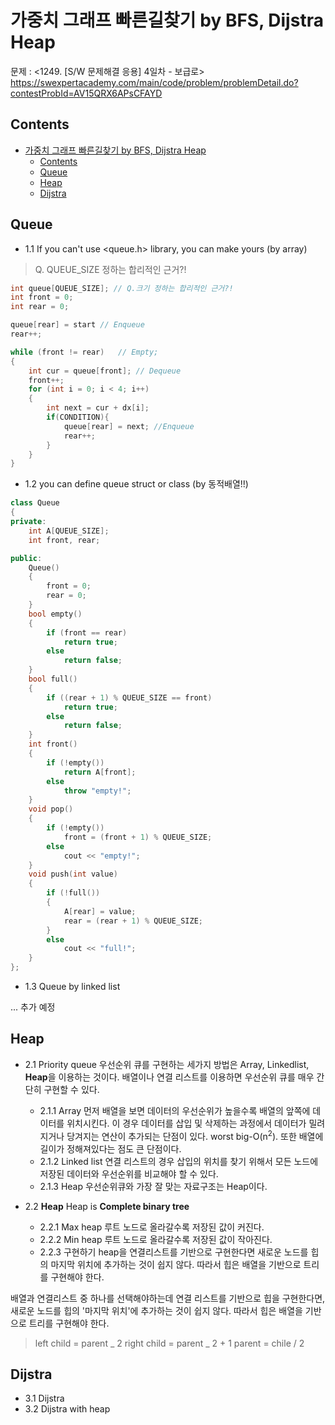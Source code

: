 # 가중치 그래프 빠른길찾기 by BFS, Dijstra Heap

문제 : <1249. [S/W 문제해결 응용] 4일차 - 보급로> <br/>
<https://swexpertacademy.com/main/code/problem/problemDetail.do?contestProbId=AV15QRX6APsCFAYD>

## Contents

- [가중치 그래프 빠른길찾기 by BFS, Dijstra Heap](#%ea%b0%80%ec%a4%91%ec%b9%98-%ea%b7%b8%eb%9e%98%ed%94%84-%eb%b9%a0%eb%a5%b8%ea%b8%b8%ec%b0%be%ea%b8%b0-by-bfs-dijstra-heap)
  - [Contents](#contents)
  - [Queue](#queue)
  - [Heap](#heap)
  - [Dijstra](#dijstra)

## Queue

- 1.1 If you can't use <queue.h> library, you can make yours (by array)

> Q. QUEUE_SIZE 정하는 합리적인 근거?!

```C++
int queue[QUEUE_SIZE]; // Q.크기 정하는 합리적인 근거?!
int front = 0;
int rear = 0;

queue[rear] = start // Enqueue
rear++;

while (front != rear)   // Empty;
{
    int cur = queue[front]; // Dequeue
    front++;
    for (int i = 0; i < 4; i++)
    {
        int next = cur + dx[i];
        if(CONDITION){
            queue[rear] = next; //Enqueue
            rear++;
        }
    }
}
```

- 1.2 you can define queue struct or class (by 동적배열!!)

```C++
class Queue
{
private:
    int A[QUEUE_SIZE];
    int front, rear;

public:
    Queue()
    {
        front = 0;
        rear = 0;
    }
    bool empty()
    {
        if (front == rear)
            return true;
        else
            return false;
    }
    bool full()
    {
        if ((rear + 1) % QUEUE_SIZE == front)
            return true;
        else
            return false;
    }
    int front()
    {
        if (!empty())
            return A[front];
        else
            throw "empty!";
    }
    void pop()
    {
        if (!empty())
            front = (front + 1) % QUEUE_SIZE;
        else
            cout << "empty!";
    }
    void push(int value)
    {
        if (!full())
        {
            A[rear] = value;
            rear = (rear + 1) % QUEUE_SIZE;
        }
        else
            cout << "full!";
    }
};
```

- 1.3 Queue by linked list

... 추가 예정

## Heap

- 2.1 Priority queue
  우선순위 큐를 구현하는 세가지 방법은 Array, Linkedlist, **Heap**을 이용하는 것이다. 배열이나 연결 리스트를 이용하면 우선순위 큐를 매우 간단히 구현할 수 있다.

  - 2.1.1 Array
    먼저 배열을 보면 데이터의 우선순위가 높을수록 배열의 앞쪽에 데이터를 위치시킨다. 이 경우 데이터를 삽입 및 삭제하는 과정에서 데이터가 밀려지거나 당겨지는 연산이 추가되는 단점이 있다. worst big-O(n<sup>2</sup>). 또한 배열에 길이가 정해져있다는 점도 큰 단점이다.
  - 2.1.2 Linked list
    연결 리스트의 경우 삽입의 위치를 찾기 위해서 모든 노드에 저장된 데이터와 우선순위를 비교해야 할 수 있다.
  - 2.1.3 Heap
    우선순위큐와 가장 잘 맞는 자료구조는 Heap이다.

- 2.2 **Heap**
  Heap is **Complete binary tree**
  - 2.2.1 Max heap
    루트 노드로 올라갈수록 저장된 값이 커진다.
  - 2.2.2 Min heap
    루트 노드로 올라갈수록 저장된 값이 작아진다.
  - 2.2.3 구현하기
    heap을 연결리스트를 기반으로 구현한다면 새로운 노드를 힙의 마지막 위치에 추가하는 것이 쉽지 않다. 따라서 힙은 배열을 기반으로 트리를 구현해야 한다.

배열과 연결리스트 중 하나를 선택해야하는데 연결 리스트를 기반으로 힙을 구현한다면, 새로운 노드를 힙의 '마지막 위치'에 추가하는 것이 쉽지 않다. 따라서 힙은 배열을 기반으로 트리를 구현해야 한다.

> left child = parent _ 2
> right child = parent _ 2 + 1
> parent = chile / 2

## Dijstra

- 3.1 Dijstra
- 3.2 Dijstra with heap

